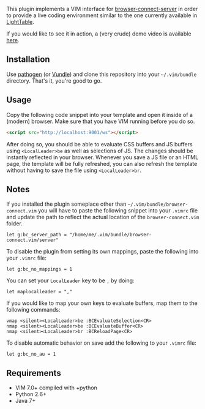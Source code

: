 This plugin implements a VIM interface for [browser-connect-server][2]
in order to provide a live coding environment similar to the one
currently available in [LightTable][3].

If you would like to see it in action, a (very crude) demo video is
available [here][4].

Installation
------------

Use [pathogen][1] (or [Vundle][5]) and clone this repository into your
`~/.vim/bundle` directory. That's it, you're good to go.

Usage
-----

Copy the following code snippet into your template and open it inside
of a (modern) browser. Make sure that you have VIM running before you
do so.

```html
<script src="http://localhost:9001/ws"></script>
```

After doing so, you should be able to evaluate CSS buffers and JS
buffers using `<LocalLeader>be` as well as selections of JS. The changes should be
instantly reflected in your browser. Whenever you save a JS file or an HTML page,
the template will be fully refreshed, you can also refresh the template without
having to save the file using `<LocalLeader>br`.

Notes
-----

If you installed the plugin someplace other than
`~/.vim/bundle/browser-connect.vim` you will have to paste the
following snippet into your `.vimrc` file and update the path to
reflect the actual location of the `browser-connect.vim` folder.

```vim
let g:bc_server_path = "/home/me/.vim/bundle/browser-connect.vim/server"
```

To disable the plugin from setting its own mappings, paste the
following into your `.vimrc` file:

```vim
let g:bc_no_mappings = 1
```

You can set your `LocalLeader` key to be `,` by doing:

```vim
let maplocalleader = ","
```

If you would like to map your own keys to evaluate buffers, map them to
the following commands:

```vim
vmap <silent><LocalLeader>be :BCEvaluateSelection<CR>
nmap <silent><LocalLeader>be :BCEvaluateBuffer<CR>
nmap <silent><LocalLeader>br :BCReloadPage<CR>
```

To disable automatic behavior on save add the following to your
`.vimrc` file:

```vim
let g:bc_no_au = 1
```

Requirements
------------

* VIM 7.0+ compiled with +python
* Python 2.6+
* Java 7+

[1]: https://github.com/tpope/vim-pathogen
[2]: https://github.com/Bogdanp/browser-connect-server
[3]: http://www.lighttable.com/
[4]: http://www.youtube.com/watch?v=Sq-zTpxStBc
[5]: https://github.com/gmarik/vundle
